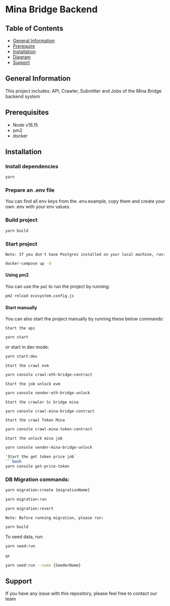 # Mina Bridge Backend

## Table of Contents

- [General Information](#general-information)
- [Prerequire](#prerequire)
- [Installation](#installation)
- [Diagram](#diagram)
- [Support](#support)

## General Information
This project includes: API, Crawler, Submitter and Jobs of the Mina Bridge backend system

## Prerequisites
- Node v18.15
- pm2
- docker

## Installation
### Install dependencies
```bash
yarn
```
### Prepare an .env file
You can find all env keys from the .env.example, copy them and create your own .env with your env values.

### Build project
```bash
yarn build
```

### Start project
``Note: If you don't have Postgres installed on your local machine, run:``
```bash
docker-compose up -d
```

#### Using pm2
You can use the `pm2` to run the project by running:
```bash
pm2 reload ecosystem.config.js
```
#### Start manually
You can also start the project manually by running these below commands:

`Start the api`
```bash
yarn start
```
or start in dev mode:
```bash
yarn start:dev
```
`Start the crawl evm`
```bash
yarn console crawl-eth-bridge-contract
```
`Start the job unlock evm`
```bash
yarn console sender-eth-bridge-unlock
```
`Start the crawler Sc bridge mina`
```bash
yarn console crawl-mina-bridge-contract
```
`Start the crawl Token Mina`
```bash
yarn console crawl-mina-token-contract
```
`Start the unlock mina job`
```bash
yarn console sender-mina-bridge-unlock

`Start the get token price job`
```bash
yarn console get-price-token
```

### DB Migration commands:

```bash
yarn migration:create {migrationName}
```

```bash
yarn migration:run
```

```bash
yarn migration:revert
```

``Note: Before running migration, please run:``
```bash
yarn build
```

To seed data, run:
```bash
yarn seed:run
```
or
```bash
yarn seed:run --name {SeederName}
```

## Support
If you have any issue with this repository, please feel free to contact our team 

<!-- (22/2/2025) -->
